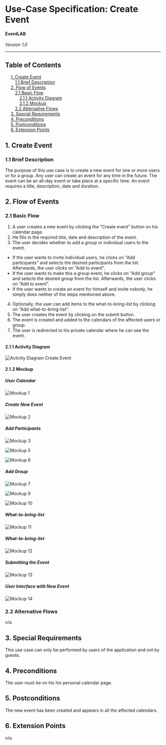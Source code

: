 # Use-Case Specification: Create Event
#### EventLAB

*Version 1.0*

---
## Table of Contents

&emsp; [1. Create Event](#1-create-event)<br/>
&emsp;&emsp; [1.1 Brief Description](#11-brief-description)<br/>
&emsp; [2. Flow of Events](#2-flow-of-events)<br/>
&emsp;&emsp; [2.1 Basic Flow](#21-basic-flow)<br/>
&emsp;&emsp;&emsp; [2.1.1 Activity Diagram](#211-activity-diagram)<br/>
&emsp;&emsp;&emsp; [2.1.2 Mockup](#212-mockup)<br/>
&emsp;&emsp; [2.2 Alternative Flows](#22-alternative-flows)<br/>
&emsp; [3. Special Requirements](#3-special-requirements)<br/>
&emsp; [4. Preconditions](#4-preconditions)<br/>
&emsp; [5. Postconditions](#5-postconditions)<br/>
&emsp; [6. Extension Points](#6-extension-points)<br/>

## 1. Create Event

### 1.1 Brief Description

The purpose of this use case is to create a new event for one or more users or for a group. Any user can create an event for any time in the future. The event can be an all-day event or take place at a specific time. An event requires a title, description, date and duration.

## 2. Flow of Events
### 2.1 Basic Flow
1. A user creates a new event by clicking the "Create event" button on his calendar page.
2. He fills in the required title, date and description of the event.
3. The user decides whether to add a group or individual users to the event.
  - If the user wants to invite individual users, he clicks on "Add participants" and selects the desired participants from the list. Afterwards, the user clicks on "Add to event".
  - If the user wants to make this a group event, he clicks on "Add group" and selects the desired group from the list. Afterwards, the user clicks on "Add to event".
  - If the user wants to create an event for himself and invite nobody, he simply does neither of the steps mentioned above.
4. Optionally, the user can add items to the what-to-bring-list by clicking on "Add what-to-bring-list".
5. The user creates the event by clicking on the submit button.
6. The event is created and added to the calendars of the affected users or group.
7. The user is redirected to his private calendar where he can see the event.

#### 2.1.1 Activity Diagram
![Activity Diagram Create Event](Activity-Diagram-Create-Event.png)

#### 2.1.2 Mockup
##### User Calendar
![Mockup 1](Mockups/01%20-%20User%20Interface.png)

##### Create New Event
![Mockup 2](Mockups/02%20-%20Create%20New%20Event%20Screen.png)

##### Add Participants
![Mockup 3](Mockups/03%20-%20New%20Event%20Screen%20filled%20in.png)

![Mockup 5](Mockups/05%20-%20Add%20Participants%20Screen.png)

![Mockup 6](Mockups/06%20-%20New%20Event%20Screen%20participant%20added.png)

##### Add Group
![Mockup 7](Mockups/07%20-%20New%20Event%20Screen%20add%20group.png)

![Mockup 9](Mockups/09%20-%20Add%20Groups%20Screen.png)

![Mockup 10](Mockups/10%20-%20Event%20Screen%20with%20participants.png)

##### What-to-bring-list
![Mockup 11](Mockups/11%20-%20What-to-bring-list.png)

##### What-to-bring-list
![Mockup 12](Mockups/12%20-%20What-to-bring-list.png)

##### Submitting the Event
![Mockup 13](Mockups/13%20-%20Event%20Screen%20with%20participants%20list.png)

##### User Interface with New Event
![Mockup 14](Mockups/14%20-%20User%20Interface%20with%20new%20event.png)


### 2.2 Alternative Flows
n/a

## 3. Special Requirements
This use case can only be performed by users of the application and not by guests.

## 4. Preconditions
The user must be on his his personal calendar page.

## 5. Postconditions
The new event has been created and appears in all the affected calendars.

## 6. Extension Points
n/a
